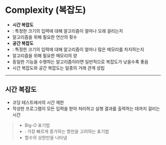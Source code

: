 # Complexity (복잡도)
- **시간 복잡도**
- : 특정한 크기의 입력에 대해 알고리즘이 얼마나 오래 걸리는지
- 알고리즘을 위해 필요한 연산의 횟수
- **공간 복잡도**
- : 특정한 크기의 입력에 대해 알고리즘이 얼마나 많은 메모리를 차지하는지
- 알고리즘을 위해 필요한 메모리의 양
- 동일한 기능을 수행하는 알고리즘이라면 일반적으로 복잡도가 낮을수록 좋음
- 시간 복잡도와 공간 복잡도는 일종의 거래 관계 성립

---

## 시간 복잡도
- 코딩 테스트에서의 시간 제한
- 작성한 프로그램이 모든 입력을 받아 처리하고 실행 결과를 출력하는 데까지 걸리는 시간

> - Big-O 표기법
> - : 가장 빠르게 증가하는 항만을 고려하는 표기법
> - 함수의 상한만을 나타냄